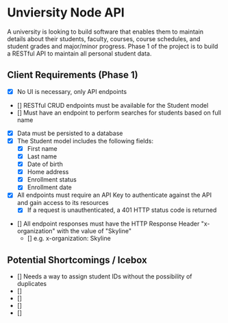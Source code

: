 # Unviersity Node API
A university is looking to build software that enables them to maintain details about their students,
faculty, courses, course schedules, and student grades and major/minor progress.
Phase 1 of the project is to build a RESTful API to maintain all personal student data.

## Client Requirements (Phase 1)
- [X] No UI is necessary, only API endpoints
- [] RESTful CRUD endpoints must be available for the Student model
- [] Must have an endpoint to perform searches for students based on full name
- [X] Data must be persisted to a database 
- [X] The Student model includes the following fields:
    - [X] First name
    - [X] Last name
    - [X] Date of birth
    - [X] Home address
    - [X] Enrollment status
    - [X] Enrollment date
- [X] All endpoints must require an API Key to authenticate against the API and gain access to its resources
    - [X] If a request is unauthenticated, a 401 HTTP status code is returned
- [] All endpoint responses must have the HTTP Response Header "x-organization" with the value of "Skyline"
    - [] e.g. x-organization: Skyline

## Potential Shortcomings / Icebox
- [] Needs a way to assign student IDs without the possibility of duplicates
- [] 
- [] 
- [] 
- [] 